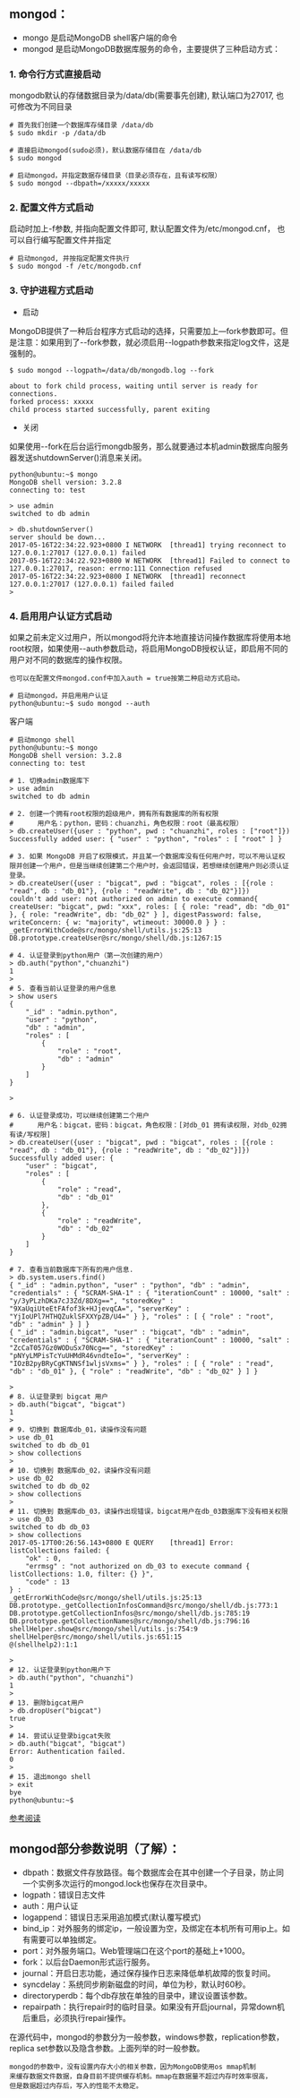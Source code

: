 ## mongod：
* mongo 是启动MongoDB shell客户端的命令
* mongod 是启动MongoDB数据库服务的命令，主要提供了三种启动方式：

### 1. 命令行方式直接启动
mongodb默认的存储数据目录为/data/db(需要事先创建), 默认端口为27017, 也可修改为不同目录
```shell
# 首先我们创建一个数据库存储目录 /data/db
$ sudo mkdir -p /data/db

# 直接启动mongod(sudo必须)，默认数据存储目在 /data/db
$ sudo mongod

# 启动mongod，并指定数据存储目录（目录必须存在，且有读写权限）
$ sudo mongod --dbpath=/xxxxx/xxxxx
```

### 2. 配置文件方式启动
启动时加上-f参数, 并指向配置文件即可, 默认配置文件为/etc/mongod.cnf， 也可以自行编写配置文件并指定 
```shell
# 启动mongod, 并按指定配置文件执行
$ sudo mongod -f /etc/mongodb.cnf
```

### 3. 守护进程方式启动
- 启动

MongoDB提供了一种后台程序方式启动的选择，只需要加上—fork参数即可。但是注意：如果用到了--fork参数，就必须启用--logpath参数来指定log文件，这是强制的。
```
$ sudo mongod --logpath=/data/db/mongodb.log --fork

about to fork child process, waiting until server is ready for connections.
forked process: xxxxx
child process started successfully, parent exiting
```
- 关闭

如果使用--fork在后台运行mongdb服务，那么就要通过本机admin数据库向服务器发送shutdownServer()消息来关闭。
```
python@ubuntu:~$ mongo
MongoDB shell version: 3.2.8
connecting to: test

> use admin
switched to db admin

> db.shutdownServer()
server should be down...
2017-05-16T22:34:22.923+0800 I NETWORK  [thread1] trying reconnect to 127.0.0.1:27017 (127.0.0.1) failed
2017-05-16T22:34:22.923+0800 W NETWORK  [thread1] Failed to connect to 127.0.0.1:27017, reason: errno:111 Connection refused
2017-05-16T22:34:22.923+0800 I NETWORK  [thread1] reconnect 127.0.0.1:27017 (127.0.0.1) failed failed 
>
```

### 4. 启用用户认证方式启动

如果之前未定义过用户，所以mongod将允许本地直接访问操作数据库将使用本地root权限，如果使用--auth参数启动，将启用MongoDB授权认证，即启用不同的用户对不同的数据库的操作权限。
```
也可以在配置文件mongod.conf中加入auth = true按第二种启动方式启动。
```
```
# 启动mongod，并启用用户认证
python@ubuntu:~$ sudo mongod --auth
```
客户端
```
# 启动mongo shell
python@ubuntu:~$ mongo
MongoDB shell version: 3.2.8
connecting to: test

# 1. 切换admin数据库下
> use admin
switched to db admin

# 2. 创建一个拥有root权限的超级用户，拥有所有数据库的所有权限
#      用户名：python，密码：chuanzhi，角色权限：root（最高权限）
> db.createUser({user : "python", pwd : "chuanzhi", roles : ["root"]})
Successfully added user: { "user" : "python", "roles" : [ "root" ] }

# 3. 如果 MongoDB 开启了权限模式，并且某一个数据库没有任何用户时，可以不用认证权限并创建一个用户，但是当继续创建第二个用户时，会返回错误，若想继续创建用户则必须认证登录。
> db.createUser({user : "bigcat", pwd : "bigcat", roles : [{role : "read", db : "db_01"}, {role : "readWrite", db : "db_02"}]})
couldn't add user: not authorized on admin to execute command{ createUser: "bigcat", pwd: "xxx", roles: [ { role: "read", db: "db_01" }, { role: "readWrite", db: "db_02" } ], digestPassword: false, writeConcern: { w: "majority", wtimeout: 30000.0 } } :
_getErrorWithCode@src/mongo/shell/utils.js:25:13
DB.prototype.createUser@src/mongo/shell/db.js:1267:15

# 4. 认证登录到python用户（第一次创建的用户）
> db.auth("python","chuanzhi")
1
>
# 5. 查看当前认证登录的用户信息
> show users
{
    "_id" : "admin.python",
    "user" : "python",
    "db" : "admin",
    "roles" : [
        {
            "role" : "root",
            "db" : "admin"
        }
    ]
}

> 

# 6. 认证登录成功，可以继续创建第二个用户
#      用户名：bigcat，密码：bigcat，角色权限：[对db_01 拥有读权限，对db_02拥有读/写权限]
> db.createUser({user : "bigcat", pwd : "bigcat", roles : [{role : "read", db : "db_01"}, {role : "readWrite", db : "db_02"}]})
Successfully added user: {
    "user" : "bigcat",
    "roles" : [
        {
            "role" : "read",
            "db" : "db_01"
        },
        {
            "role" : "readWrite",
            "db" : "db_02"
        }
    ]
}

# 7. 查看当前数据库下所有的用户信息.
> db.system.users.find()
{ "_id" : "admin.python", "user" : "python", "db" : "admin", "credentials" : { "SCRAM-SHA-1" : { "iterationCount" : 10000, "salt" : "y/3yPLzhDKa7cJ3Zd/8DXg==", "storedKey" : "9XaUqiUteEtFAfof3k+HJjevqCA=", "serverKey" : "YjIoUPl7HTHQZuklSFXXYpZB/U4=" } }, "roles" : [ { "role" : "root", "db" : "admin" } ] }
{ "_id" : "admin.bigcat", "user" : "bigcat", "db" : "admin", "credentials" : { "SCRAM-SHA-1" : { "iterationCount" : 10000, "salt" : "ZcCaT057Gz0WODuSx70Ncg==", "storedKey" : "pNYyLMPisTcYuUHMdR46vndteIo=", "serverKey" : "IOzB2pyBRyCgKTNNSf1wljsVxms=" } }, "roles" : [ { "role" : "read", "db" : "db_01" }, { "role" : "readWrite", "db" : "db_02" } ] }

>
# 8. 认证登录到 bigcat 用户
> db.auth("bigcat", "bigcat")
1
>
# 9. 切换到 数据库db_01，读操作没有问题
> use db_01
switched to db db_01
> show collections
> 
# 10. 切换到 数据库db_02，读操作没有问题
> use db_02
switched to db db_02
> show collections
> 
# 11. 切换到 数据库db_03，读操作出现错误，bigcat用户在db_03数据库下没有相关权限
> use db_03
switched to db db_03
> show collections
2017-05-17T00:26:56.143+0800 E QUERY    [thread1] Error: listCollections failed: {
    "ok" : 0,
    "errmsg" : "not authorized on db_03 to execute command { listCollections: 1.0, filter: {} }",
    "code" : 13
} :
_getErrorWithCode@src/mongo/shell/utils.js:25:13
DB.prototype._getCollectionInfosCommand@src/mongo/shell/db.js:773:1
DB.prototype.getCollectionInfos@src/mongo/shell/db.js:785:19
DB.prototype.getCollectionNames@src/mongo/shell/db.js:796:16
shellHelper.show@src/mongo/shell/utils.js:754:9
shellHelper@src/mongo/shell/utils.js:651:15
@(shellhelp2):1:1

>
# 12. 认证登录到python用户下
> db.auth("python", "chuanzhi")
1
>
# 13. 删除bigcat用户
> db.dropUser("bigcat")
true
>
# 14. 尝试认证登录bigcat失败
> db.auth("bigcat", "bigcat")
Error: Authentication failed.
0
>
# 15. 退出mongo shell
> exit
bye
python@ubuntu:~$
```
[参考阅读](http://docs.mongoing.com/manual-zh/core/authentication.html)

## mongod部分参数说明（了解）：
* dbpath：数据文件存放路径。每个数据库会在其中创建一个子目录，防止同一个实例多次运行的mongod.lock也保存在次目录中。
* logpath：错误日志文件
* auth：用户认证
* logappend：错误日志采用追加模式(默认覆写模式)
* bind_ip：对外服务的绑定ip，一般设置为空，及绑定在本机所有可用ip上。如有需要可以单独绑定。
* port：对外服务端口。Web管理端口在这个port的基础上+1000。
* fork：以后台Daemon形式运行服务。
* journal：开启日志功能，通过保存操作日志来降低单机故障的恢复时间。
* syncdelay：系统同步刷新磁盘的时间，单位为秒，默认时60秒。
* directoryperdb：每个db存放在单独的目录中，建议设置该参数。
* repairpath：执行repair时的临时目录。如果没有开启journal，异常down机后重启，必须执行repair操作。

在源代码中，mongod的参数分为一般参数，windows参数，replication参数，replica set参数以及隐含参数。上面列举的时一般参数。
```
mongod的参数中，没有设置内存大小的相关参数，因为MongoDB使用os mmap机制
来缓存数据文件数据，自身目前不提供缓存机制。mmap在数据量不超过内存时效率很高，
但是数据超过内存后，写入的性能不太稳定。
```
